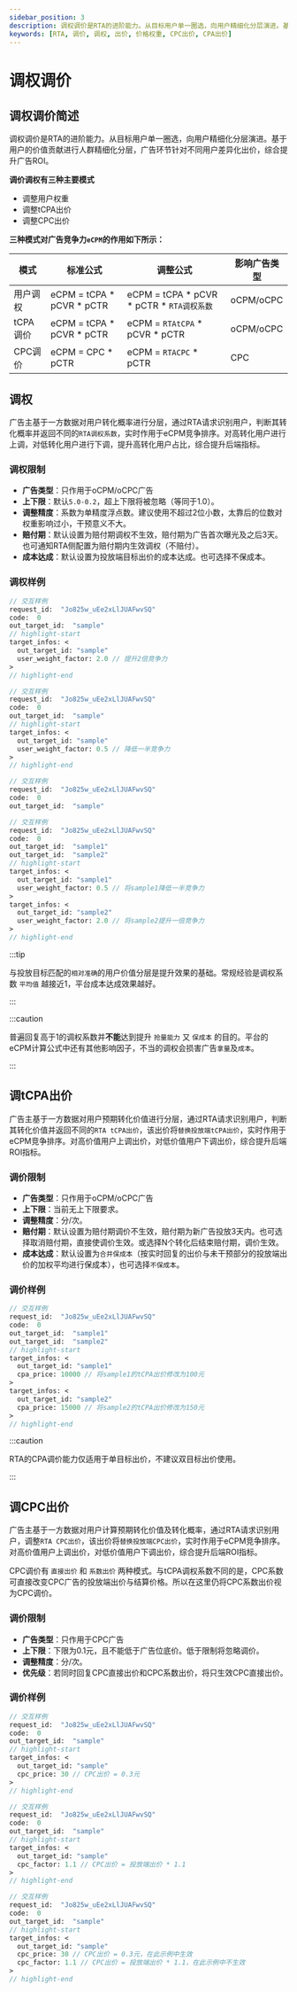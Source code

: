 ```yaml
---
sidebar_position: 3
description: 调权调价是RTA的进阶能力。从目标用户单一圈选，向用户精细化分层演进。基于用户的价值贡献进行人群精细化分层，广告环节针对不同用户差异化出价，综合提升广告ROI。
keywords: [RTA, 调价, 调权, 出价, 价格权重, CPC出价, CPA出价]
---
```


# 调权调价

## 调权调价简述

调权调价是RTA的进阶能力。从目标用户单一圈选，向用户精细化分层演进。基于用户的价值贡献进行人群精细化分层，广告环节针对不同用户差异化出价，综合提升广告ROI。

**调价调权有三种主要模式**
+ 调整用户权重
+ 调整tCPA出价
+ 调整CPC出价

**三种模式对广告竞争力`eCPM`的作用如下所示：**

|  模式 | 标准公式 | 调整公式 | 影响广告类型 |
|  ----  | ----  | ---- | ---- |
|  用户调权  | eCPM = tCPA \* pCVR \* pCTR  | eCPM = tCPA \* pCVR \* pCTR \* `RTA调权系数` | oCPM/oCPC |
|  tCPA调价  | eCPM = tCPA \* pCVR \* pCTR  | eCPM = `RTAtCPA` \* pCVR \* pCTR | oCPM/oCPC |
|  CPC调价  | eCPM = CPC \* pCTR  | eCPM = `RTACPC` \* pCTR | CPC |

## 调权

广告主基于一方数据对用户转化概率进行分层，通过RTA请求识别用户，判断其转化概率并返回不同的`RTA调权系数`，实时作用于eCPM竞争排序。对高转化用户进行上调，对低转化用户进行下调，提升高转化用户占比，综合提升后端指标。

### 调权限制
+ **广告类型**：只作用于oCPM/oCPC广告
+ **上下限**：默认`5.0-0.2`，超上下限将被忽略（等同于1.0）。
+ **调整精度**：系数为单精度浮点数。建议使用不超过2位小数，太靠后的位数对权重影响过小，干预意义不大。
+ **赔付期**：默认设置为赔付期调权不生效，赔付期为广告首次曝光及之后3天。也可通知RTA侧配置为赔付期内生效调权（不赔付）。
+ **成本达成**：默认设置为投放端目标出价的成本达成。也可选择不保成本。

### 调权样例

```protobuf title="向上调权"
// 交互样例
request_id:  "Jo825w_uEe2xLlJUAFwvSQ"
code:  0
out_target_id:  "sample"
// highlight-start
target_infos: <
  out_target_id: "sample"
  user_weight_factor: 2.0 // 提升2倍竞争力
>
// highlight-end
```

```protobuf title="向下调权"
// 交互样例
request_id:  "Jo825w_uEe2xLlJUAFwvSQ"
code:  0
out_target_id:  "sample"
// highlight-start
target_infos: <
  out_target_id: "sample"
  user_weight_factor: 0.5 // 降低一半竞争力
>
// highlight-end
```

```protobuf title="不调权"
// 交互样例
request_id:  "Jo825w_uEe2xLlJUAFwvSQ"
code:  0
out_target_id:  "sample"
```

```protobuf title="多策略分别调权"
// 交互样例
request_id:  "Jo825w_uEe2xLlJUAFwvSQ"
code:  0
out_target_id:  "sample1"
out_target_id:  "sample2"
// highlight-start
target_infos: <
  out_target_id: "sample1"
  user_weight_factor: 0.5 // 将sample1降低一半竞争力
>
target_infos: <
  out_target_id: "sample2"
  user_weight_factor: 2.0 // 将sample2提升一倍竞争力
>
// highlight-end
```

:::tip

与投放目标匹配的`相对准确`的用户价值分层是提升效果的基础。常规经验是调权系数 `平均值` 越接近1，平台成本达成效果越好。

:::

:::caution

普遍回复高于1的调权系数并**不能**达到提升 `抢量能力` 又 `保成本` 的目的。平台的eCPM计算公式中还有其他影响因子，不当的调权会损害广告`拿量`及`成本`。

:::

## 调tCPA出价

广告主基于一方数据对用户预期转化价值进行分层，通过RTA请求识别用户，判断其转化价值并返回不同的`RTA tCPA出价`，该出价将`替换投放端tCPA出价`，实时作用于eCPM竞争排序。对高价值用户上调出价，对低价值用户下调出价，综合提升后端ROI指标。

### 调价限制
+ **广告类型**：只作用于oCPM/oCPC广告
+ **上下限**：当前无上下限要求。
+ **调整精度**：分/次。
+ **赔付期**：默认设置为赔付期调价不生效，赔付期为新广告投放3天内。也可选择取消赔付期，直接使调价生效。或选择N个转化后结束赔付期，调价生效。
+ **成本达成**：默认设置为`合并保成本`（按实时回复的出价与未干预部分的投放端出价的加权平均进行保成本），也可选择`不保成本`。

### 调价样例

```protobuf title="tCPA调价"
// 交互样例
request_id:  "Jo825w_uEe2xLlJUAFwvSQ"
code:  0
out_target_id:  "sample1"
out_target_id:  "sample2"
// highlight-start
target_infos: <
  out_target_id: "sample1"
  cpa_price: 10000 // 将sample1的tCPA出价修改为100元
>
target_infos: <
  out_target_id: "sample2"
  cpa_price: 15000 // 将sample2的tCPA出价修改为150元
>
// highlight-end
```

:::caution

RTA的CPA调价能力仅适用于单目标出价，不建议双目标出价使用。

:::

## 调CPC出价

广告主基于一方数据对用户计算预期转化价值及转化概率，通过RTA请求识别用户，调整`RTA CPC出价`，该出价将`替换投放端CPC出价`，实时作用于eCPM竞争排序。对高价值用户上调出价，对低价值用户下调出价，综合提升后端ROI指标。

CPC调价有 `直接出价` 和 `系数出价` 两种模式。与tCPA调权系数不同的是，CPC系数可直接改变CPC广告的投放端出价与结算价格。所以在这里仍将CPC系数出价视为CPC调价。

### 调价限制
+ **广告类型**：只作用于CPC广告
+ **上下限**：下限为0.1元，且不能低于广告位底价。低于限制将忽略调价。
+ **调整精度**：分/次。
+ **优先级**：若同时回复CPC直接出价和CPC系数出价，将只生效CPC直接出价。

### 调价样例

```protobuf title="CPC直接出价"
// 交互样例
request_id:  "Jo825w_uEe2xLlJUAFwvSQ"
code:  0
out_target_id:  "sample"
// highlight-start
target_infos: <
  out_target_id: "sample"
  cpc_price: 30 // CPC出价 = 0.3元
>
// highlight-end
```

```protobuf title="CPC系数出价"
// 交互样例
request_id:  "Jo825w_uEe2xLlJUAFwvSQ"
code:  0
out_target_id:  "sample"
// highlight-start
target_infos: <
  out_target_id: "sample"
  cpc_factor: 1.1 // CPC出价 = 投放端出价 * 1.1
>
// highlight-end
```

```protobuf title="CPC调价同时回复，将只生效直接出价cpc_price"
// 交互样例
request_id:  "Jo825w_uEe2xLlJUAFwvSQ"
code:  0
out_target_id:  "sample"
// highlight-start
target_infos: <
  out_target_id: "sample"
  cpc_price: 30 // CPC出价 = 0.3元，在此示例中生效
  cpc_factor: 1.1 // CPC出价 = 投放端出价 * 1.1，在此示例中不生效
>
// highlight-end
```